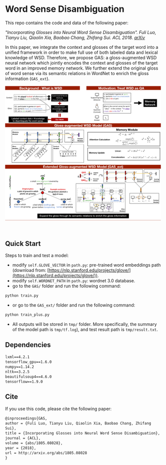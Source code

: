 # Word Sense Disambiguation

This repo contains the code and data of the following paper:

<i> "Incorporating Glosses into Neural Word Sense Disambiguation". Fuli Luo, Tianyu Liu, Qiaolin Xia, Baobao Chang, Zhifang Sui. ACL 2018. [arXiv](https://arxiv.org/abs/1805.08028)</i>

In this paper, we integrate the context and glosses of the target word into a unified framework in order to make full use of both labeled data and lexical knowledge of WSD.
Therefore, we propose GAS: a gloss-augmented WSD neural network which jointly encodes the context and glosses of the target word in an improved memory network.
We further extend the original gloss of word sense via its semantic relations in WordNet to enrich the gloss information (``GAS_ext``).

<p align="center"><img width=800 src="image/model.png"></p>

<br>

## Quick Start
Steps to train and test a model:
- modify `self.GLOVE_VECTOR` in `path.py`: pre-trained word embeddings path (download from: [https://nlp.stanford.edu/projects/glove/](https://nlp.stanford.edu/projects/glove/)).
- modify `self.WORDNET_PATH` in `path.py`: wordnet 3.0 database.
- go to the <code>GAS/</code> folder and run the following command:

```bash
python train.py
```

- or go to the <code>GAS_ext/</code> folder and run the following command:
```bash
python train_plus.py
```

- All outputs will be stored in  `tmp/` folder. More specifically, the summary of the model path is `tmp/tf.log`), and test result path is `tmp/result.txt`.


## Dependencies
```
lxml==4.2.1
tensorflow_gpu==1.6.0
numpy==1.14.2
nltk==3.2.5
beautifulsoup4==4.6.0
tensorflow==1.9.0
```

## Cite

If you use this code, please cite the following paper:
```
@inproceedings{GAS,
author = {Fuli Luo, Tianyu Liu, Qiaolin Xia, Baobao Chang, Zhifang Sui},
title = {Incorporating Glosses into Neural Word Sense Disambiguation},
journal = {ACL},
volume = {abs/1805.08028},
year = {2018},
url = http://arxiv.org/abs/1805.08028
}
```
